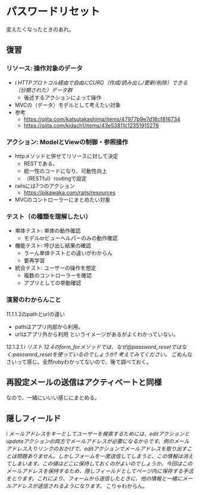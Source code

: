 # パスワードリセット
変えたくなったときのあれ。

## 復習
### リソース: 操作対象のデータ
- *i HTTPプロトコル経由で自由にCURD（作成/読み出し/更新/削除）できる（分類された）データ群*
    - 後述するアクションによって操作
- MVCの（データ）モデルとして考えたい対象
- 参考
    - https://qiita.com/katsutakashima/items/47977b9e7d18cf816734
    - https://qiita.com/kidach1/items/43e53811c12351915278

### アクション: ModelとViewの制御・参照操作
- httpメソッドと併せてリソースに対して決定
    - RESTである。
    - 統一性のコードになり、可動性向上
    - （RESTful）routingで設定
- railsには7つのアクション
    - https://pikawaka.com/rails/resources
- MVCのコントローラーにまとめたい対象

### テスト（の種類を理解したい）
- 単体テスト: 単体の動作確認
    - モデルorビューヘルパーのみの動作確認
- 機能テスト: 呼び出し結果の確認
    - うーん単体テストとの違いがわからん
    - 要再学習
- 統合テスト: ユーザーの操作を想定
    - 複数のコントローラーを確認
    - アプリとしての挙動確認


### 演習のわからんこと
11.1.1.2のpathとurlの違い
- pathはアプリ内部から利用。
- urlはアプリ外から利用
というイメージがあるがよくわかっていない。

12.1.2.1
*i リスト 12.4のform_forメソッドでは、なぜ@password_resetではなく:password_resetを使っているのでしょうか? 考えてみてください。*
ごめんなさいって感じ。全然rubyわかってないので、後で調べておく。

## 再設定メールの送信はアクティベートと同様
なので、一緒にいいい感じにまとめる。

## 隠しフィールド
*i メールアドレスをキーとしてユーザーを検索するためには、editアクションとupdateアクションの両方でメールアドレスが必要になるからです。例のメールアドレス入りリンクのおかげで、editアクションでメールアドレスを取り出すことは問題ありません。しかしフォームを一度送信してしまうと、この情報は消えてしまいます。この値はどこに保持しておくのがよいのでしょうか。今回はこのメールアドレスを保持するため、隠しフィールドとしてページ内に保存する手法をとります。これにより、フォームから送信したときに、他の情報と一緒にメールアドレスが送信されるようになります。*
こりゃわからん。



